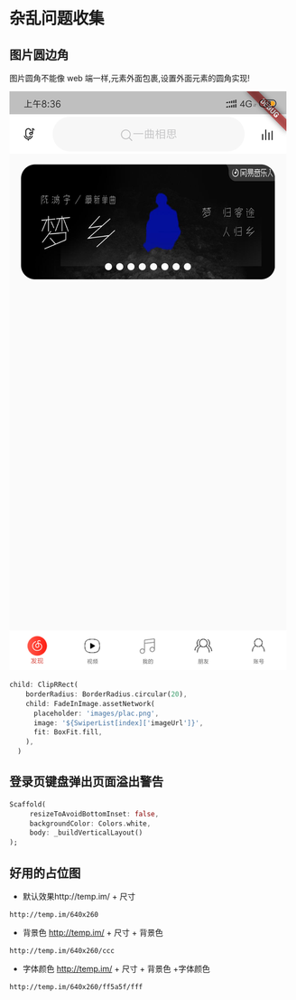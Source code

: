 # 杂乱问题收集

## 图片圆边角

图片圆角不能像 web 端一样,元素外面包裹,设置外面元素的圆角实现!

![img](../public/img/img-border.png)

```dart
child: ClipRRect(
    borderRadius: BorderRadius.circular(20),
    child: FadeInImage.assetNetwork(
      placeholder: 'images/plac.png',
      image: '${SwiperList[index]['imageUrl']}',
      fit: BoxFit.fill,
    ),
  )
```

## 登录页键盘弹出页面溢出警告

```dart
Scaffold(
     resizeToAvoidBottomInset: false,
     backgroundColor: Colors.white,
     body: _buildVerticalLayout()
);
```

## 好用的占位图

- 默认效果http://temp.im/ + 尺寸

```
http://temp.im/640x260
```

- 背景色 http://temp.im/ + 尺寸 + 背景色

```
http://temp.im/640x260/ccc
```

- 字体颜色 http://temp.im/ + 尺寸 + 背景色 +字体颜色

```
http://temp.im/640x260/ff5a5f/fff
```

<Vssue title="flutter-other" />
